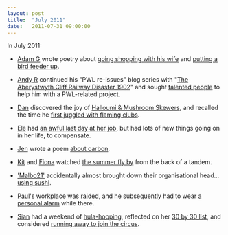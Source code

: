 ```yaml
---
layout: post
title:  "July 2011"
date:   2011-07-31 09:00:00
---
```


In July 2011:

* [Adam G][adam-g] wrote poetry about [going shopping with his wife](http://adrokspoems.wordpress.com/2011/07/18/top-of-the-shops/) and [putting a bird feeder up](http://adrokspoems.wordpress.com/2011/07/29/79/).

* [Andy R][andy-r] continued his "PWL re-issues" blog series with "[The Aberystwyth Cliff Railway Disaster 1902](http://paganwandererlu.wordpress.com/2011/07/12/boxedset08-1902/)" and sought [talented people](http://paganwandererlu.wordpress.com/2011/07/29/job-vacancies/) to help him with a PWL-related project.

* [Dan][dan] discovered the joy of [Halloumi & Mushroom Skewers](http://www.scatmania.org/2011/07/01/halloumi-mushroom-skewers/), and recalled the time he [first juggled with flaming clubs](http://www.scatmania.org/2011/07/09/on-this-day-in-2003-2/).

* [Ele][ele] had [an awful last day at her job](http://ele-is-crazy.livejournal.com/9259.html), but had lots of new things going on in her life, to compensate.

* [Jen][jen] wrote a poem [about carbon](http://scleip.livejournal.com/59422.html).

* [Kit][kit] and [Fiona][fiona] watched [the summer fly by](http://reaperkit.wordpress.com/2011/07/24/another-summer-zooming-by/) from the back of a tandem.

* ['Malbo21'][malbo21] accidentally almost brought down their organisational head... [using sushi](http://malbo21.wordpress.com/2011/07/01/sushi-and-downfall/).

* [Paul][paul]'s workplace was [raided](http://blog.pacifist.co.uk/2011/07/02/booker-raid/), and he subsequently had to wear [a personal alarm](http://blog.pacifist.co.uk/2011/07/19/tagged/) while there.

* [Sian][sian] had a weekend of [hula-hooping](http://elgingerbread.wordpress.com/2011/07/01/hooping-it-up/), reflected on her [30 by 30 list](http://elgingerbread.wordpress.com/2011/07/10/life-death-harry-potter/), and considered [running away to join the circus](http://elgingerbread.wordpress.com/2011/07/30/running-away-with-the-circus/).


[adam-g]:  http://strokeyadam.livejournal.com/
[adam-w]:  http://www.ad-space.org.uk/
[andy-k]:  http://theguidemark3.livejournal.com/
[andy-r]:  http://selfdoubtgun.wordpress.com/
[beth]:    http://littlegreenbeth.livejournal.com/
[bryn]:    http://randomlyevil.org.uk/
[claire]:  http://nowebsite.co.uk/blog/
[dan]:     http://www.scatmania.org/
[ele]:     http://ele-is-crazy.livejournal.com/
[fiona]:   http://fionafish.wordpress.com/
[hayley]:  http://leelee1983.livejournal.com/
[jen]:     http://scleip.livejournal.com/
[jimmy]:   http://vikingjim.livejournal.com/
[jta]:     http://blog.electricquaker.co.uk/
[kit]:     http://reaperkit.wordpress.com/
[liz]:     http://norasdollhouse.livejournal.com/
[malbo21]: http://malbo21.wordpress.com/
[matt-p]:  http://myzelik.livejournal.com/
[matt-r]:  http://matt-inthe-hat.livejournal.com/
[paul]:    http://blog.pacifist.co.uk/
[penny]:   http://thepennyfaerie.livejournal.com/
[pete]:    http://loonybin345.livejournal.com/
[rory]:    http://razinaber.livejournal.com/
[ruth]:    http://fleeblewidget.co.uk/
[sarah]:   http://starlight-sarah.livejournal.com/
[sian]:    http://elgingerbread.wordpress.com/
